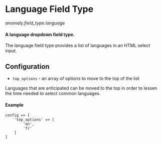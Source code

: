 # Language Field Type

*anomaly.field_type.language*

#### A language dropdown field type.

The language field type provides a list of languages in an HTML select input.

## Configuration

- `top_options` - an array of options to move to the top of the list 

Languages that are anticipated can be moved to the top in order to lessen the time needed to select common languages.  

#### Example

	config => [
	    'top_options' => [
	        'en',
	        'fr'
	    ]
	]
